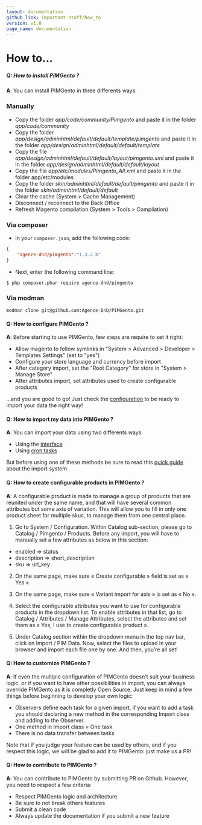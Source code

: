 ```yaml
---
layout: documentation
github_link: important-stuff/how_to
version: v1.0
page_name: documentation
---
```


How to...
========
##### Q: How to install PIMGento ?
**A**: You can install PIMGento in three differents ways:

### Manually
* Copy the folder _app/code/community/Pimgento_ and paste it in the folder _app/code/community_
* Copy the folder _app/design/adminhtml/default/default/template/pimgento_ and paste it in the folder _app/design/adminhtml/default/default/template_
* Copy the file _app/design/adminhtml/default/default/layout/pimgento.xml_ and paste it in the folder _app/design/adminhtml/default/default/layout_
* Copy the file _app/etc/modules/Pimgento_All.xml_ and paste it in the folder app/etc/modules
* Copy the folder _skin/adminhtml/default/default/pimgento_ and paste it in the folder _skin/adminhtml/default/default_
* Clear the cache (System > Cache Management)
* Disconnect / reconnect to the Back Office
* Refresh Magento compilation (System > Tools > Compilation)

### Via composer

- In your ```composer.json```, add the following code:

```json
{
    "agence-dnd/pimgento":"1.3.2.b"
}
```

- Next, enter the following command line:

```console
$ php composer.phar require agence-dnd/pimgento
```

### Via modman
```
modman clone git@github.com:Agence-DnD/PIMGento.git
```

#### Q: How to configure PIMGento ?
**A**: Before starting to use PIMGento, few steps are require to set it right:
* Allow magento to follow symlinks in "System > Advanced > Developer > Templates Settings" (set to "yes")
* Configure your store language and currency before import
* After category import, set the "Root Category" for store in "System > Manage Store"
* After attributes import, set attributes used to create configurable products

...and you are good to go! Just check the [configuration](../configuration/configuration.md) to be ready to import your data the right way!

#### Q: How to import my data into PIMGento ?
**A**: You can import your data using two differents ways:
* Using the [interface](../functionnalities/pimgento_interface.md)
* Using [cron tasks](../functionnalities/pimgento_cron.md)

But before using one of these methods be sure to read this [quick guide](../functionnalities/pimgento_import.md) about the import system.


#### Q: How to create configurable products in PIMGento ?
**A**: A configurable product is made to manage a group of products that are reunited under the same name, and that will have several common attributes but some axis of variation. This will allow you to fill in only one product sheet for multiple skus, to manage them from one central place.

1. Go to System / Configuration. Within Catalog sub-section, please go to Catalog / Pimgento / Products. Before any import, you will have to manually set a few attributes as below in this section:
- enabled => status
- description => short_description
- sku => url_key

2. On the same page, make sure « Create configurable » field is set as « Yes ».

3. On the same page, make sure « Variant import for axis » is set as « No ».

4. Select the configurable attributes you want to use for configurable products in the dropdown list. To enable attributes in that list, go to Catalog / Attributes / Manage Attributes, select the attributes and set them as « Yes, I use to create configurable product ».

5. Under Catalog section within the dropdown menu in the top nav bar, click on Import / PIM Data. Now, select the files to upload in your browser and import each file one by one. And then, you’re all set!

#### Q: How to customize PIMGento ?
**A**: If even the multiple configuration of PIMGento doesn't suit your business logic, or if you want to have other possibilities in import, you can always override PIMGento as it is completly Open Source. Just keep in mind a few things before beginning to develop your own logic:
* Observers define each task for a given import, if you want to add a task you should declaring a new method in the corresponding Import class and adding to the Observer.
* One method in Import class = One task
* There is no data transfer between tasks

Note that if you judge your feature can be used by others, and if you respect this logic, we will be glad to add it to PIMGento: just make us a PR!

#### Q: How to contribute to PIMGento ?
**A**: You can contribute to PIMGento by submitting PR on Github. However, you need to respect a few criteria:
* Respect PIMGento logic and architecture
* Be sure to not break others features
* Submit a clean code
* Always update the documentation if you submit a new feature
